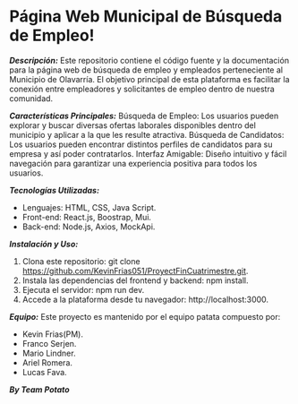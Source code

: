 # Página Web Municipal de Búsqueda de Empleo!

***Descripción:***
Este repositorio contiene el código fuente y la documentación para la página web de búsqueda de empleo y empleados perteneciente al Municipio de Olavarría. 
El objetivo principal de esta plataforma es facilitar la conexión entre empleadores y solicitantes de empleo dentro de nuestra comunidad.

***Características Principales:***
Búsqueda de Empleo: Los usuarios pueden explorar y buscar diversas ofertas laborales disponibles dentro del municipio y aplicar a la que les resulte atractiva.	
Búsqueda de Candidatos: Los usuarios pueden encontrar distintos perfiles de candidatos para su empresa y así poder contratarlos.
Interfaz Amigable: Diseño intuitivo y fácil navegación para garantizar una experiencia positiva para todos los usuarios.

***Tecnologías Utilizadas:***
 - Lenguajes: HTML, CSS, Java Script. 
 - Front-end: React.js, Boostrap, Mui. 
 - Back-end: Node.js, Axios, MockApi.

***Instalación y Uso:***
 1. Clona este repositorio: git clone https://github.com/KevinFrias051/ProyectFinCuatrimestre.git.
 2. Instala las dependencias del frontend y backend: npm install.
 3. Ejecuta el servidor: npm run dev.
 4. Accede a la plataforma desde tu navegador: http://localhost:3000.

***Equipo:***
Este proyecto es mantenido por el equipo patata compuesto por: 
 - Kevin Frias(PM).
 -  Franco Serjen.
 - Mario Lindner.
 - Ariel Romera.
 - Lucas Fava.
	
***By Team Potato***
